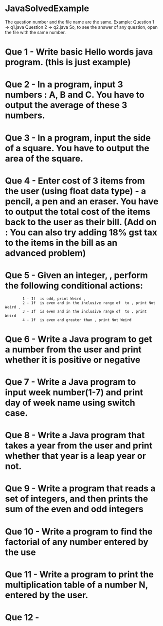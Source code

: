# JavaSolvedExample
The question number and the file name are the same.
Example:
Question 1 → q1.java
Question 2 → q2.java
So, to see the answer of any question, open the file with the same number.

# Que 1 - Write basic Hello words java program.  (this is just example)

# Que 2 -  In a program, input 3 numbers : A, B and C. You have to output the average of these 3 numbers.

# Que 3 - In a program, input the side of a square. You have to output the area of the square.

# Que 4 - Enter cost of 3 items from the user (using float data type) - a pencil, a pen and an eraser. You have to output the total cost of the items back to the user as their bill. (Add on : You can also try adding 18% gst tax to the items in the bill as an advanced problem)

# Que 5 -   Given an integer, , perform the following conditional actions: 
            1 - If  is odd, print Weird , 
            2 - If  is even and in the inclusive range of  to , print Not Weird , 
            3 - If  is even and in the inclusive range of  to , print Weird
            4 - If  is even and greater than , print Not Weird

# Que 6 -   Write a Java program to get a number from the user and print whether it is positive or negative

# Que 7 -   Write a Java program to input week number(1-7) and print day of week name using switch case.

# Que 8 -   Write a Java program that takes a year from the user and print whether that year is a leap year or not.

# Que 9 -   Write a program that reads a set of integers, and then prints the sum of the even and odd integers

# Que 10 -  Write a program to find the factorial of any number entered by the use

# Que 11 -  Write a program to print the multiplication table of a number N, entered by the user.

# Que 12 - 